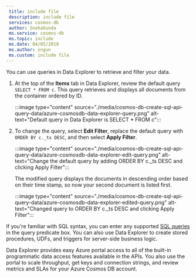 ```yaml
---
 title: include file
 description: include file
 services: cosmos-db
 author: SnehaGunda
 ms.service: cosmos-db
 ms.topic: include
 ms.date: 04/05/2019
 ms.author: sngun
 ms.custom: include file
---
```

You can use queries in Data Explorer to retrieve and filter your data.

1. At the top of the **Items** tab in Data Explorer, review the default query `SELECT * FROM c`. This query retrieves and displays all documents from the container ordered by ID. 
   
   :::image type="content" source="./media/cosmos-db-create-sql-api-query-data/azure-cosmosdb-data-explorer-query.png" alt-text="Default query in Data Explorer is SELECT * FROM c":::
   
1. To change the query, select **Edit Filter**, replace the default query with `ORDER BY c._ts DESC`, and then select **Apply Filter**.
   
   :::image type="content" source="./media/cosmos-db-create-sql-api-query-data/azure-cosmosdb-data-explorer-edit-query.png" alt-text="Change the default query by adding ORDER BY c._ts DESC and clicking Apply Filter":::

   The modified query displays the documents in descending order based on their time stamp, so now your second document is listed first. 
   
   :::image type="content" source="./media/cosmos-db-create-sql-api-query-data/azure-cosmosdb-data-explorer-edited-query.png" alt-text="Changed query to ORDER BY c._ts DESC and clicking Apply Filter":::

If you're familiar with SQL syntax, you can enter any supported [SQL queries](../sql-query-getting-started.md) in the query predicate box. You can also use Data Explorer to create stored procedures, UDFs, and triggers for server-side business logic. 

Data Explorer provides easy Azure portal access to all of the built-in programmatic data access features available in the APIs. You also use the portal to scale throughput, get keys and connection strings, and review metrics and SLAs for your Azure Cosmos DB account.